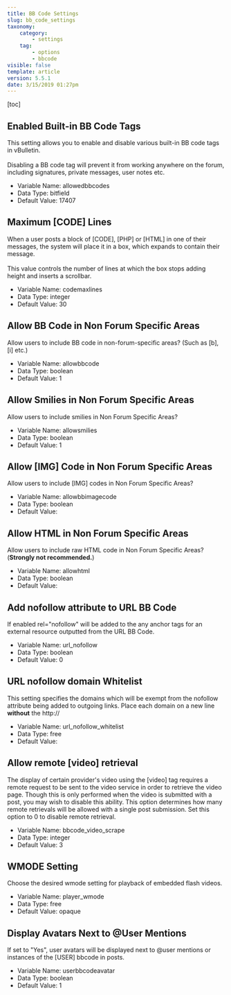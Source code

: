 ```yaml
---
title: BB Code Settings
slug: bb_code_settings
taxonomy:
    category:
        - settings
    tag:
        - options
        - bbcode
visible: false
template: article
version: 5.5.1
date: 3/15/2019 01:27pm
---
```


[toc]

## Enabled Built-in BB Code Tags
This setting allows you to enable and disable various built-in BB code tags in vBulletin.<br />
<br />
Disabling a BB code tag will prevent it from working anywhere on the forum, including signatures, private messages, user notes etc.



- Variable Name: allowedbbcodes
- Data Type: bitfield
- Default Value: 17407

## Maximum [CODE] Lines
When a user posts a block of [CODE], [PHP] or [HTML] in one of their messages, the system will place it in a box, which expands to contain their message.<br />
<br />
This value controls the number of lines at which the box stops adding height and inserts a scrollbar.



- Variable Name: codemaxlines
- Data Type: integer
- Default Value: 30

## Allow BB Code in Non Forum Specific Areas
Allow users to include BB code in non-forum-specific areas? (Such as [b], [i] etc.)



- Variable Name: allowbbcode
- Data Type: boolean
- Default Value: 1

## Allow Smilies in Non Forum Specific Areas
Allow users to include smilies in Non Forum Specific Areas?



- Variable Name: allowsmilies
- Data Type: boolean
- Default Value: 1

## Allow [IMG] Code in Non Forum Specific Areas
Allow users to include [IMG] codes in Non Forum Specific Areas?



- Variable Name: allowbbimagecode
- Data Type: boolean
- Default Value: 

## Allow HTML in Non Forum Specific Areas
Allow users to include raw HTML code in Non Forum Specific Areas?<br />(<b>Strongly not recommended.</b>)



- Variable Name: allowhtml
- Data Type: boolean
- Default Value: 

## Add nofollow attribute to URL BB Code
If enabled rel="nofollow" will be added to the any anchor tags for an external resource outputted from the URL BB Code.



- Variable Name: url_nofollow
- Data Type: boolean
- Default Value: 0

## URL nofollow domain Whitelist
This setting specifies the domains which will be exempt from the nofollow attribute being added to outgoing links. Place each domain on a new line <strong>without</strong> the http://



- Variable Name: url_nofollow_whitelist
- Data Type: free
- Default Value: 

## Allow remote [video] retrieval
The display of certain provider's video using the [video] tag requires a remote request to be sent to the video service in order to retrieve the video page. Though this is only performed when the video is submitted with a post, you may wish to disable this ability. This option determines how many remote retrievals will be allowed with a single post submission. Set this option to 0 to disable remote retrieval.



- Variable Name: bbcode_video_scrape
- Data Type: integer
- Default Value: 3

## WMODE Setting
Choose the desired wmode setting for playback of embedded flash videos.



- Variable Name: player_wmode
- Data Type: free
- Default Value: opaque

## Display Avatars Next to @User Mentions
If set to "Yes", user avatars will be displayed next to @user mentions or instances of the [USER] bbcode in posts.



- Variable Name: userbbcodeavatar
- Data Type: boolean
- Default Value: 1
